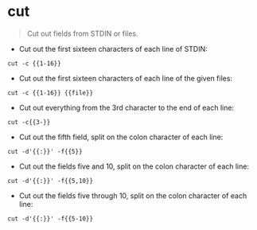 # cut

> Cut out fields from STDIN or files.

- Cut out the first sixteen characters of each line of STDIN:

`cut -c {{1-16}}`

- Cut out the first sixteen characters of each line of the given files:

`cut -c {{1-16}} {{file}}`

- Cut out everything from the 3rd character to the end of each line:

`cut -c{{3-}}`

- Cut out the fifth field, split on the colon character of each line:

`cut -d'{{:}}' -f{{5}}`

- Cut out the fields five and 10, split on the colon character of each line:

`cut -d'{{:}}' -f{{5,10}}`

- Cut out the fields five through 10, split on the colon character of each line:

`cut -d'{{:}}' -f{{5-10}}`
